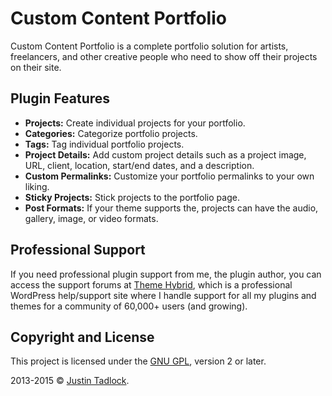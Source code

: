 # Custom Content Portfolio

Custom Content Portfolio is a complete portfolio solution for artists, freelancers, and other creative people who need to show off their projects on their site.

## Plugin Features

* **Projects:** Create individual projects for your portfolio.
* **Categories:** Categorize portfolio projects.
* **Tags:** Tag individual portfolio projects.
* **Project Details:** Add custom project details such as a project image, URL, client, location, start/end dates, and a description.
* **Custom Permalinks:** Customize your portfolio permalinks to your own liking.
* **Sticky Projects:** Stick projects to the portfolio page.
* **Post Formats:** If your theme supports the, projects can have the audio, gallery, image, or video formats.

## Professional Support

If you need professional plugin support from me, the plugin author, you can access the support forums at [Theme Hybrid](http://themehybrid.com/board/topics), which is a professional WordPress help/support site where I handle support for all my plugins and themes for a community of 60,000+ users (and growing).

## Copyright and License

This project is licensed under the [GNU GPL](http://www.gnu.org/licenses/old-licenses/gpl-2.0.html), version 2 or later.

2013-2015 &copy; [Justin Tadlock](http://justintadlock.com).